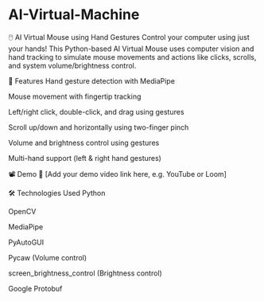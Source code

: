 # AI-Virtual-Machine
🖱️ AI Virtual Mouse using Hand Gestures
Control your computer using just your hands! This Python-based AI Virtual Mouse uses computer vision and hand tracking to simulate mouse movements and actions like clicks, scrolls, and system volume/brightness control.

🚀 Features
Hand gesture detection with MediaPipe

Mouse movement with fingertip tracking

Left/right click, double-click, and drag using gestures

Scroll up/down and horizontally using two-finger pinch

Volume and brightness control using gestures

Multi-hand support (left & right hand gestures)

📽️ Demo
🎥 [Add your demo video link here, e.g. YouTube or Loom]

🛠️ Technologies Used
Python

OpenCV

MediaPipe

PyAutoGUI

Pycaw (Volume control)

screen_brightness_control (Brightness control)

Google Protobuf
